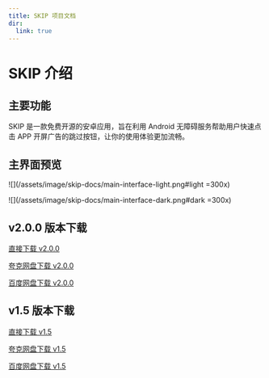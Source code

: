 ```yaml
---
title: SKIP 项目文档
dir:
  link: true
---
```



# SKIP 介绍

## 主要功能

SKIP 是一款免费开源的安卓应用，旨在利用 Android 无障碍服务帮助用户快速点击 APP 开屏广告的跳过按钮，让你的使用体验更加流畅。

## 主界面预览

![](/assets/image/skip-docs/main-interface-light.png#light =300x)

![](/assets/image/skip-docs/main-interface-dark.png#dark =300x)

## v2.0.0 版本下载

[直接下载 v2.0.0](https://download.fgit.cf/GuoXiCheng/SKIP/releases/download/v2.0.0/SKIP-v2.0.0.apk)

[夸克网盘下载 v2.0.0](https://pan.quark.cn/s/54c2809b1dc8)

[百度网盘下载 v2.0.0](https://pan.baidu.com/s/1_Kbaj9FNvPFY-g7AgfSWnQ?pwd=ifec)

## v1.5 版本下载

[直接下载 v1.5](https://download.fgit.cf/GuoXiCheng/SKIP/releases/download/v1.5/SKIP-v1.5.apk)

[夸克网盘下载 v1.5](https://pan.quark.cn/s/d9059f871094)

[百度网盘下载 v1.5](https://pan.baidu.com/s/1PaDWDXcczqDJHdz9h8lQ7A?pwd=h3pf)
